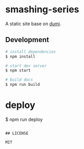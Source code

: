 # smashing-series

A static site base on [dumi](https://d.umijs.org).

## Development

```bash
# install dependencies
$ npm install

# start dev server
$ npm start

# build docs
$ npm run build
```

# deploy

$ npm run deploy

```

## LICENSE

MIT
```
